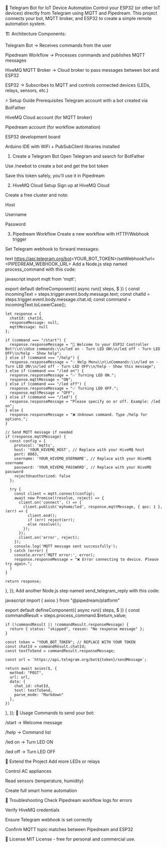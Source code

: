 🤖 Telegram Bot for IoT Device Automation
Control your ESP32 (or other IoT devices) directly from Telegram using MQTT and Pipedream.
This project connects your bot, MQTT broker, and ESP32 to create a simple remote automation system.

🏗️ Architecture
Components:

Telegram Bot → Receives commands from the user

Pipedream Workflow → Processes commands and publishes MQTT messages

HiveMQ MQTT Broker → Cloud broker to pass messages between bot and ESP32

ESP32 → Subscribes to MQTT and controls connected devices (LEDs, relays, sensors, etc.)

⚡ Setup Guide
Prerequisites
Telegram account with a bot created via BotFather

HiveMQ Cloud account (for MQTT broker)

Pipedream account (for workflow automation)

ESP32 development board

Arduino IDE with WiFi + PubSubClient libraries installed

1. Create a Telegram Bot
Open Telegram and search for BotFather

Use /newbot to create a bot and get the bot token

Save this token safely, you'll use it in Pipedream

2. HiveMQ Cloud Setup
Sign up at HiveMQ Cloud

Create a free cluster and note:

Host

Username

Password

3. Pipedream Workflow
Create a new workflow with HTTP/Webhook trigger

Set Telegram webhook to forward messages:

text
https://api.telegram.org/bot<YOUR_BOT_TOKEN>/setWebhook?url=<PIPEDREAM_WEBHOOK_URL>
Add a Node.js step named process_command with this code:

javascript
import mqtt from 'mqtt';

export default defineComponent({
  async run({ steps, $ }) {
    const incomingText = steps.trigger.event.body.message.text;
    const chatId = steps.trigger.event.body.message.chat.id;
    const command = incomingText.toLowerCase();

    let response = {
      chatId: chatId,
      responseMessage: null,
      mqttMessage: null
    };

    if (command === "/start") {
      response.responseMessage = "🤖 Welcome to your ESP32 Controller Bot!\\n\\nUse commands:\\n/led on - Turn LED ON\\n/led off - Turn LED OFF\\n/help - Show help";
    } else if (command === "/help") {
      response.responseMessage = "💡 Help Menu\\n\\nCommands:\\n/led on - Turn LED ON\\n/led off - Turn LED OFF\\n/help - Show this message";
    } else if (command === "/led on") {
      response.responseMessage = "✅ Turning LED ON.";
      response.mqttMessage = "ON";
    } else if (command === "/led off") {
      response.responseMessage = "✅ Turning LED OFF.";
      response.mqttMessage = "OFF";
    } else if (command === "/led") {
      response.responseMessage = "Please specify on or off. Example: /led on";
    } else {
      response.responseMessage = "❌ Unknown command. Type /help for options.";
    }

    // Send MQTT message if needed
    if (response.mqttMessage) {
      const config = {
        protocol: 'mqtts',
        host: 'YOUR_HIVEMQ_HOST', // Replace with your HiveMQ host
        port: 8883,
        username: 'YOUR_HIVEMQ_USERNAME', // Replace with your HiveMQ username
        password: 'YOUR_HIVEMQ_PASSWORD', // Replace with your HiveMQ password
        rejectUnauthorized: false
      };

      try {
        const client = mqtt.connect(config);
        await new Promise((resolve, reject) => {
          client.on('connect', () => {
            client.publish('myhome/led', response.mqttMessage, { qos: 1 }, (err) => {
              client.end();
              if (err) reject(err);
              else resolve();
            });
          });
          client.on('error', reject);
        });
        console.log('MQTT message sent successfully');
      } catch (error) {
        console.error('MQTT error:', error);
        response.responseMessage = "❌ Error connecting to device. Please try again.";
      }
    }

    return response;
  },
});
Add another Node.js step named send_telegram_reply with this code:

javascript
import { axios } from "@pipedream/platform"

export default defineComponent({
  async run({ steps, $ }) {
    const commandResult = steps.process_command.$return_value;

    if (!commandResult || !commandResult.responseMessage) {
      return { status: "skipped", reason: "No response message" };
    }

    const token = "YOUR_BOT_TOKEN"; // REPLACE WITH YOUR TOKEN
    const chatId = commandResult.chatId;
    const textToSend = commandResult.responseMessage;

    const url = `https://api.telegram.org/bot${token}/sendMessage`;

    return await axios($, {
      method: "POST",
      url: url,
      data: {
        chat_id: chatId,
        text: textToSend,
        parse_mode: "Markdown"
      },
    })
  },
});
🚀 Usage
Commands to send your bot:

/start → Welcome message

/help → Command list

/led on → Turn LED ON

/led off → Turn LED OFF

🔧 Extend the Project
Add more LEDs or relays

Control AC appliances

Read sensors (temperature, humidity)

Create full smart home automation

🐛 Troubleshooting
Check Pipedream workflow logs for errors

Verify HiveMQ credentials

Ensure Telegram webhook is set correctly

Confirm MQTT topic matches between Pipedream and ESP32

📜 License
MIT License - free for personal and commercial use.

